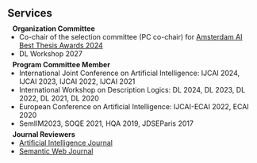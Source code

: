 <h1 id="services"></h1>

<h2 style="margin: 60px 0px 10px;">Services</h2>

<h4 style="margin:0 10px 0;">Organization Committee</h4>

<ul style="margin:0 0 5px;">
  <li>Co-chair of the selection committee (PC co-chair) for <a href="https://amsterdamdatascience.nl/news/call-for-nominations-is-open-amsterdam-ai-thesis-awards/">Amsterdam AI Best Thesis Awards 2024</a></li>
  <li> DL Workshop 2027</li>
</ul>

<h4 style="margin:0 10px 0;">Program Committee Member</h4>

<ul style="margin:0 0 5px;">
  <li>International Joint Conference on Artificial Intelligence: IJCAI 2024, IJCAI 2023, IJCAI 2022, IJCAI 2021</li>
  <li>International Workshop on Description Logics: DL 2024, DL 2023, DL 2022, DL 2021, DL 2020 </li>
  <li>European Conference on Artificial Intelligence: IJCAI-ECAI 2022, ECAI 2020</li>
  <li>SemIIM2023, SOQE 2021,  HQA 2019, JDSEParis 2017</li>
  
</ul>


<h4 style="margin:0 10px 0;">Journal Reviewers</h4>

<ul style="margin:0 0 20px;">
  <li><a href="https://aij.ijcai.org/"><autocolor>Artificial Intelligence Journal</autocolor></a></li>
  <li><a href="https://www.semantic-web-journal.net/"><autocolor>Semantic Web Journal</autocolor></a></li>
  
</ul>

